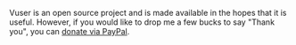 Vuser is an open source project and is made available in the hopes that it is useful. However, if you would like to drop me a few bucks to say "Thank you", you can [donate via PayPal](https://www.paypal.com/cgi-bin/webscr?cmd=_s-xclick&hosted_button_id=1465737).